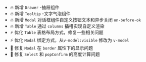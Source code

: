 - 🔥 新增 `Drawer` -抽屉组件
- 🔥 新增 `Tooltip` -文字气泡组件
- 🔥 新增 `Modal` 对话框组件自定义按钮文本和异步关闭 `on-before-ok`
- 🔥 新增 `Table` 通过 `columns` 插槽实现自定义渲染
- ⚡️ 优化 `Table` 表格布局方式，修复一些相关问题
- ⚡️ 优化 `Modal` 绑定方式，从`v-model:visible` 修改为 `v-model`
- 🐞 修复 `Modal` 在 `border` 属性下的显示问题
- 🐞 修复 `Select` 和 `popConfirm` 的高度计算问题